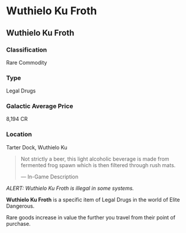 # Wuthielo Ku Froth
## Wuthielo Ku Froth

### Classification

Rare Commodity

### Type

Legal Drugs

### Galactic Average Price

8,194 CR

### Location

Tarter Dock, Wuthielo Ku

> 
> 
> Not strictly a beer, this light alcoholic beverage is made from fermented frog spawn which is then filtered through rush mats.
> 
> 
> — In-Game Description
> 

*ALERT: Wuthielo Ku Froth is illegal in some systems.*

**Wuthielo Ku Froth** is a specific item of Legal Drugs in the world of Elite Dangerous.

Rare goods increase in value the further you travel from their point of purchase.